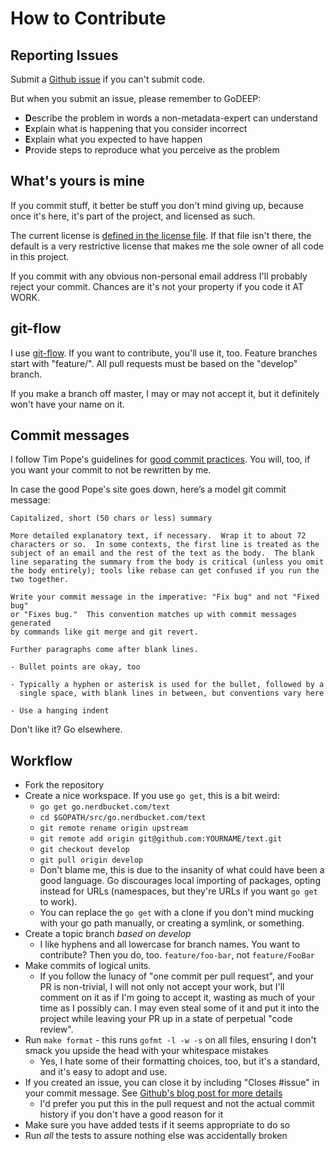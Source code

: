 # How to Contribute

## Reporting Issues

Submit a [Github issue](./issues) if you can't submit code.

But when you submit an issue, please remember to GoDEEP:

* **D**escribe the problem in words a non-metadata-expert can understand
* **E**xplain what is happening that you consider incorrect
* **E**xplain what you expected to have happen
* **P**rovide steps to reproduce what you perceive as the problem

## What's yours is mine

If you commit stuff, it better be stuff you don't mind giving up, because once
it's here, it's part of the project, and licensed as such.

The current license is [defined in the license file](./LICENSE.txt).  If that
file isn't there, the default is a very restrictive license that makes me the
sole owner of all code in this project.

If you commit with any obvious non-personal email address I'll probably reject
your commit.  Chances are it's not your property if you code it AT WORK.

## git-flow

I use [git-flow](https://github.com/nvie/gitflow).  If you want to contribute,
you'll use it, too.  Feature branches start with "feature/".  All pull requests
must be based on the "develop" branch.

If you make a branch off master, I may or may not accept it, but it definitely
won't have your name on it.

## Commit messages

I follow Tim Pope's guidelines for [good commit
practices](http://tbaggery.com/2008/04/19/a-note-about-git-commit-messages.html).
You will, too, if you want your commit to not be rewritten by me.

In case the good Pope's site goes down, here’s a model git commit message:

```
Capitalized, short (50 chars or less) summary

More detailed explanatory text, if necessary.  Wrap it to about 72
characters or so.  In some contexts, the first line is treated as the
subject of an email and the rest of the text as the body.  The blank
line separating the summary from the body is critical (unless you omit
the body entirely); tools like rebase can get confused if you run the
two together.

Write your commit message in the imperative: "Fix bug" and not "Fixed bug"
or "Fixes bug."  This convention matches up with commit messages generated
by commands like git merge and git revert.

Further paragraphs come after blank lines.

- Bullet points are okay, too

- Typically a hyphen or asterisk is used for the bullet, followed by a
  single space, with blank lines in between, but conventions vary here

- Use a hanging indent
```

Don't like it?  Go elsewhere.

## Workflow

* Fork the repository
* Create a nice workspace.  If you use `go get`, this is a bit weird:
  * `go get go.nerdbucket.com/text`
  * `cd $GOPATH/src/go.nerdbucket.com/text`
  * `git remote rename origin upstream`
  * `git remote add origin git@github.com:YOURNAME/text.git`
  * `git checkout develop`
  * `git pull origin develop`
  * Don't blame me, this is due to the insanity of what could have been a good
    language.  Go discourages local importing of packages, opting instead for
    URLs (namespaces, but they're URLs if you want `go get` to work).
  * You can replace the `go get` with a clone if you don't mind mucking with
    your go path manually, or creating a symlink, or something.
* Create a topic branch *based on develop*
  * I like hyphens and all lowercase for branch names.  You want to contribute?
    Then you do, too.  `feature/foo-bar`, not `feature/FooBar`
* Make commits of logical units.
  * If you follow the lunacy of "one commit per pull request", and your PR is
    non-trivial, I will not only not accept your work, but I'll comment on it
    as if I'm going to accept it, wasting as much of your time as I possibly
    can.  I may even steal some of it and put it into the project while leaving
    your PR up in a state of perpetual "code review".
* Run `make format` - this runs `gofmt -l -w -s` on all files, ensuring I don't
  smack you upside the head with your whitespace mistakes
  * Yes, I hate some of their formatting choices, too, but it's a standard, and
    it's easy to adopt and use.
* If you created an issue, you can close it by including "Closes #issue" in
  your commit message. See [Github's blog post for more
  details](https://github.com/blog/1386-closing-issues-via-commit-messages)
  * I'd prefer you put this in the pull request and not the actual commit
    history if you don't have a good reason for it
* Make sure you have added tests if it seems appropriate to do so
* Run *all* the tests to assure nothing else was accidentally broken
